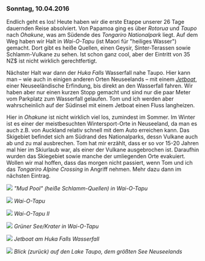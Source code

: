 ### Sonntag, 10.04.2016

Endlich geht es los! Heute haben wir die erste Etappe unserer 26 Tage dauernden Reise absolviert. Von Papamoa ging es über *Rotorua* und *Taupo* nach *Ohakune*, was am Südende des *Tongariro Nationalpark* liegt. Auf dem Weg haben wir Halt in *Wai-O-Tapu* (ist Maori für "heiliges Wasser") gemacht. Dort gibt es heiße Quellen, einen Geysir, Sinter-Terassen sowie Schlamm-Vulkane zu sehen. Ist schon ganz cool, aber der Eintritt von 35 NZ$ ist nicht wirklich gerechtfertigt.

Nächster Halt war dann der *Huka Falls* Wasserfall nahe Taupo. Hier kann man – wie auch in einigen anderen Orten Neuseelands – mit einem [*Jetboat*](https://www.youtube.com/watch?v=mv0Q2I5-Ifs), einer Neuseeländische Erfindung, bis direkt an den Wasserfall fahren. Wir haben aber nur einen kurzen Stopp gemacht und sind nur die paar Meter vom Parkplatz zum Wasserfall gelaufen. Tom und ich werden aber wahrscheinlich auf der Südinsel mit einem Jetboat einen Fluss langheizen.

Hier in *Ohakune* ist nicht wirklich viel los, zumindest im Sommer. Im Winter ist es einer der meistbesuchten Wintersport-Orte in Neuseeland, da man es auch z.B. von Auckland relativ schnell mit dem Auto erreichen kann. Das Skigebiet befindet sich am Südrand des Nationalparks, dessn Vulkane auch ab und zu mal ausbrechen. Tom hat mir erzählt, dass er so vor 15-20 Jahren mal hier im Skiurlaub war, als einer der Vulkane ausgebrochen ist. Daraufhin wurden das Skiegebiet sowie manche der umliegenden Orte evakuiert. Wollen wir mal hoffen, dass das morgen nicht passiert, wenn Tom und ich das *Tongariro Alpine Crossing* in Angriff nehmen. Mehr dazu dann im nächsten Eintrag.

![](https://www.dropbox.com/s/8nl4i6612ibd7hb/DSC_1056.jpg?dl=1)
*"Mud Pool" (heiße Schlamm-Quellen) in Wai-O-Tapu*

![](https://www.dropbox.com/s/4jyo0qt0ubgy0dj/DSC_1121.jpg?dl=1)
*Wai-O-Tapu*

![](https://www.dropbox.com/s/6fiw9pix272w5be/DSC_1143.jpg?dl=1)
*Wai-O-Tapu II*

![](https://www.dropbox.com/s/a3jsdakzzm9wval/DSC_1170.jpg?dl=1)
*Grüner See/Krater in Wai-O-Tapu*

![](https://www.dropbox.com/s/uz91qdwo07doij2/DSC_1179.jpg?dl=1)
*Jetboat am Huka Falls Wasserfall*

![](https://www.dropbox.com/s/vc8dymr9z6ku3iv/DSC_1238.jpg?dl=1)
*Blick (zurück) auf den Lake Taupo, dem größten See Neuseelands*
